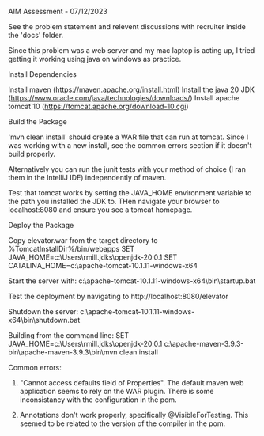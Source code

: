 AIM Assessment - 07/12/2023

See the problem statement and relevent discussions with recruiter inside the 'docs' folder.

Since this problem was a web server and my mac laptop is acting up, I tried getting it working using java on windows as practice.

Install Dependencies  

Install maven (https://maven.apache.org/install.html)
Install the java 20 JDK (https://www.oracle.com/java/technologies/downloads/)
Install apache tomcat 10 (https://tomcat.apache.org/download-10.cgi)

Build the Package

'mvn clean install' 
should create a WAR file that can run at tomcat.  Since I was working with a new install, see the common errors section if it doesn't build properly.

Alternatively you can run the junit tests with your method of choice (I ran them in the IntelliJ IDE) independently of maven.  

Test that tomcat works by setting the JAVA_HOME environment variable to the path you installed the JDK to.  THen navigate your browser to localhost:8080 and ensure you see a tomcat homepage.

Deploy the Package

Copy elevator.war from the target directory to %TomcatInstallDir%/bin/webapps
SET JAVA_HOME=c:\Users\rmill\.jdks\openjdk-20.0.1
SET CATALINA_HOME=c:\apache-tomcat-10.1.11-windows-x64

Start the server with:
c:\apache-tomcat-10.1.11-windows-x64\bin\startup.bat

Test the deployment by navigating to 
http://localhost:8080/elevator

Shutdown the server:  c:\apache-tomcat-10.1.11-windows-x64\bin\shutdown.bat


Building from the command line:
SET JAVA_HOME=c:\Users\rmill\.jdks\openjdk-20.0.1
c:\apache-maven-3.9.3-bin\apache-maven-3.9.3\bin\mvn clean install

Common errors:
1.  "Cannot access defaults field of Properties".  The default maven web application seems to rely on the WAR plugin.  There is some inconsistancy with the configuration in the pom.

2.  Annotations don't work properly, specifically @VisibleForTesting. This seemed to be related to the version of the compiler in the pom.

